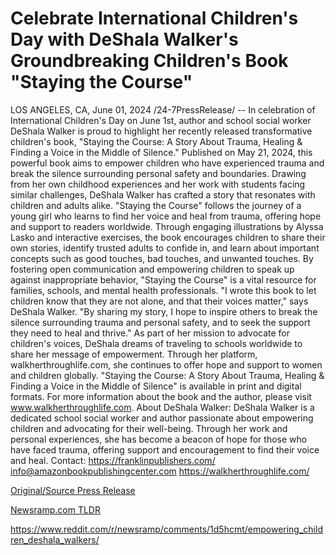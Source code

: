 # Celebrate International Children's Day with DeShala Walker's Groundbreaking Children's Book "Staying the Course"

LOS ANGELES, CA, June 01, 2024 /24-7PressRelease/ -- In celebration of International Children's Day on June 1st, author and school social worker DeShala Walker is proud to highlight her recently released transformative children's book, "Staying the Course: A Story About Trauma, Healing & Finding a Voice in the Middle of Silence." Published on May 21, 2024, this powerful book aims to empower children who have experienced trauma and break the silence surrounding personal safety and boundaries.  Drawing from her own childhood experiences and her work with students facing similar challenges, DeShala Walker has crafted a story that resonates with children and adults alike. "Staying the Course" follows the journey of a young girl who learns to find her voice and heal from trauma, offering hope and support to readers worldwide.  Through engaging illustrations by Alyssa Lasko and interactive exercises, the book encourages children to share their own stories, identify trusted adults to confide in, and learn about important concepts such as good touches, bad touches, and unwanted touches. By fostering open communication and empowering children to speak up against inappropriate behavior, "Staying the Course" is a vital resource for families, schools, and mental health professionals.  "I wrote this book to let children know that they are not alone, and that their voices matter," says DeShala Walker. "By sharing my story, I hope to inspire others to break the silence surrounding trauma and personal safety, and to seek the support they need to heal and thrive."  As part of her mission to advocate for children's voices, DeShala dreams of traveling to schools worldwide to share her message of empowerment. Through her platform, walkherthroughlife.com, she continues to offer hope and support to women and children globally.  "Staying the Course: A Story About Trauma, Healing & Finding a Voice in the Middle of Silence" is available in print and digital formats. For more information about the book and the author, please visit www.walkherthroughlife.com.  About DeShala Walker:  DeShala Walker is a dedicated school social worker and author passionate about empowering children and advocating for their well-being. Through her work and personal experiences, she has become a beacon of hope for those who have faced trauma, offering support and encouragement to find their voice and heal.  Contact: https://franklinpublishers.com/ info@amazonbookpublishingcenter.com https://walkherthroughlife.com/ 

[Original/Source Press Release](https://www.24-7pressrelease.com/press-release/511226/celebrate-international-childrens-day-with-deshala-walkers-groundbreaking-childrens-book-staying-the-course)
                    

[Newsramp.com TLDR](None) 

https://www.reddit.com/r/newsramp/comments/1d5hcmt/empowering_children_deshala_walkers/